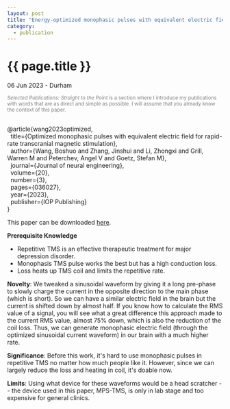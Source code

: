 ```yaml
---
layout: post
title: "Energy-optimized monophasic pulses with equivalent electric field"
category: 
  - publication
---
```


{{ page.title }}
================

<p class="meta">06 Jun 2023 - Durham</p>

<p style="color: gray; font-size: smaller;"><em>Selected Publications: Straight to the Point</em> is a section where I introduce my publications with words that are as direct and simple as possible. I will assume that you already know the context of this paper.</p>

<div style="white-space: pre-wrap;">
@article{wang2023optimized,
  title={Optimized monophasic pulses with equivalent electric field for rapid-rate transcranial magnetic stimulation},
  author={Wang, Boshuo and Zhang, Jinshui and Li, Zhongxi and Grill, Warren M and Peterchev, Angel V and Goetz, Stefan M},
  journal={Journal of neural engineering},
  volume={20},
  number={3},
  pages={036027},
  year={2023},
  publisher={IOP Publishing}
}
</div>

This paper can be downloaded <a href="https://pmc.ncbi.nlm.nih.gov/articles/PMC10464893/pdf/nihms-1906682.pdf">here</a>.

**Prerequisite Knowledge**
- Repetitive TMS is an effective therapeutic treatment for major depression disorder.
- Monophasis TMS pulse works the best but has a high conduction loss.
- Loss heats up TMS coil and limits the repetitive rate.

**Novelty**: We tweaked a sinusoidal waveform by giving it a long pre-phase to slowly charge the current in the opposite direction to the main phase (which is short). So we can have a similar electric field in the brain but the current is shifted down by almost half. If you know how to calculate the RMS value of a signal, you will see what a great difference this approach made to the current RMS value, almost 75% down, which is also the reduction of the coil loss. Thus, we can generate monophasic electric field (through the optimized sinusoidal current waveform) in our brain with a much higher rate.

**Significance**: Before this work, it's hard to use monophasic pulses in repetitive TMS no matter how much people like it. However, since we can largely reduce the loss and heating in coil, it's doable now. 

**Limits**: Using what device for these waveforms would be a head scratcher -- the device used in this paper, MPS-TMS, is only in lab stage and too expensive for general clinics.
